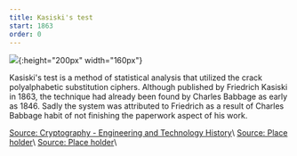 ```yaml
---
title: Kasiski's test 
start: 1863
order: 0
---
```


![](http://4.bp.blogspot.com/-dSovKAAOnf4/USmy1SnDfTI/AAAAAAAAARw/AWNIWKrjTcI/s200/babbage.png){:height="200px" width="160px"}

Kasiski's test is a method of statistical analysis that utilized the crack polyalphabetic substitution ciphers. Although published by Friedrich Kasiski in 1863, the technique had already been found by Charles Babbage as early as 1846. Sadly the system was attributed to Friedrich as a result of Charles Babbage habit of not finishing the paperwork aspect of his work.


[Source: Cryptography - Engineering and Technology History](http://ethw.org/Cryptography)\\
[Source: Place holder](https://www.biblio.com/blog/2014/11/renaissance-codes-ciphers-exhibition-folger/#)\\
[Source: Place holder](http://math.ucsd.edu/~crypto/java/EARLYCIPHERS/Monoalphabetic.html)\\


